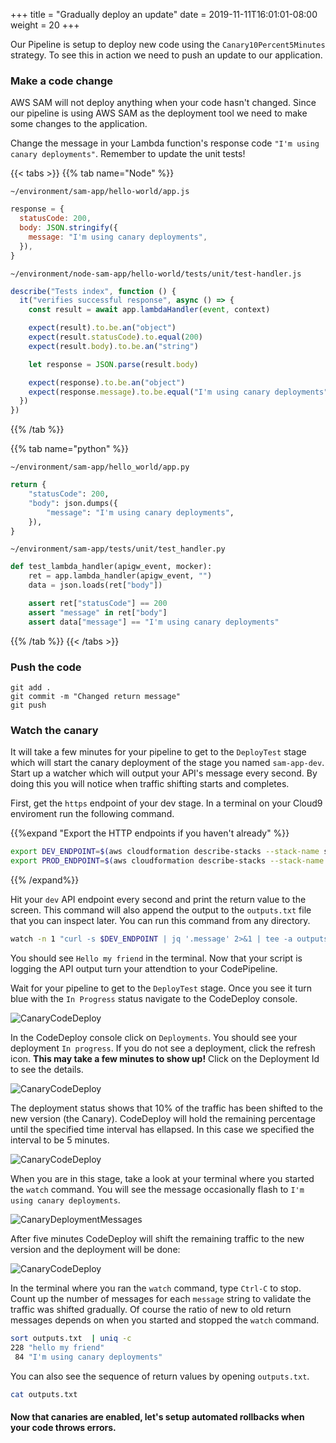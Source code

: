 +++
title = "Gradually deploy an update"
date = 2019-11-11T16:01:01-08:00
weight = 20
+++

Our Pipeline is setup to deploy new code using the `Canary10Percent5Minutes` strategy. To see this
in action we need to push an update to our application.

### Make a code change

AWS SAM will not deploy anything when your code hasn't changed. Since our pipeline is using AWS SAM
as the deployment tool we need to make some changes to the application.

Change the message in your Lambda function's response code `"I'm using canary deployments"`.
Remember to update the unit tests!

{{< tabs >}}
{{% tab name="Node" %}}

`~/environment/sam-app/hello-world/app.js`

```javascript {hl_lines=["4"]}
response = {
  statusCode: 200,
  body: JSON.stringify({
    message: "I'm using canary deployments",
  }),
}
```

`~/environment/node-sam-app/hello-world/tests/unit/test-handler.js `

```javascript {hl_lines=["12"]}
describe("Tests index", function () {
  it("verifies successful response", async () => {
    const result = await app.lambdaHandler(event, context)

    expect(result).to.be.an("object")
    expect(result.statusCode).to.equal(200)
    expect(result.body).to.be.an("string")

    let response = JSON.parse(result.body)

    expect(response).to.be.an("object")
    expect(response.message).to.be.equal("I'm using canary deployments")
  })
})
```

{{% /tab %}}

{{% tab name="python" %}}

`~/environment/sam-app/hello_world/app.py `

```python {hl_lines=["4"]}
return {
    "statusCode": 200,
    "body": json.dumps({
        "message": "I'm using canary deployments",
    }),
}
```

`~/environment/sam-app/tests/unit/test_handler.py`

```python {hl_lines=["7"]}
def test_lambda_handler(apigw_event, mocker):
    ret = app.lambda_handler(apigw_event, "")
    data = json.loads(ret["body"])

    assert ret["statusCode"] == 200
    assert "message" in ret["body"]
    assert data["message"] == "I'm using canary deployments"
```

{{% /tab %}}
{{< /tabs >}}

### Push the code

```
git add .
git commit -m "Changed return message"
git push
```

### Watch the canary

It will take a few minutes for your pipeline to get to the `DeployTest` stage which will start the
canary deployment of the stage you named `sam-app-dev`. Start up a watcher which will output your
API's message every second. By doing this you will notice when traffic shifting starts and
completes.

First, get the `https` endpoint of your dev stage. In a terminal on your Cloud9 enviroment run the
following command.

{{%expand "Export the HTTP endpoints if you haven't already" %}}

```bash
export DEV_ENDPOINT=$(aws cloudformation describe-stacks --stack-name sam-app-dev | jq -r '.Stacks[].Outputs[].OutputValue | select(startswith("https://"))')
export PROD_ENDPOINT=$(aws cloudformation describe-stacks --stack-name sam-app-prod | jq -r '.Stacks[].Outputs[].OutputValue | select(startswith("https://"))')
```

{{% /expand%}}

Hit your `dev` API endpoint every second and print the return value to the screen. This command will
also append the output to the `outputs.txt` file that you can inspect later. You can run this
command from any directory.

```bash
watch -n 1 "curl -s $DEV_ENDPOINT | jq '.message' 2>&1 | tee -a outputs.txt"
```

You should see `Hello my friend` in the terminal. Now that your script is logging the API output turn
your attendtion to your CodePipeline.

Wait for your pipeline to get to the `DeployTest` stage. Once you see it turn blue with
the `In Progress` status navigate to the CodeDeploy console.

![CanaryCodeDeploy](/images/screenshot-canary-codedeploy-00.png)

In the CodeDeploy console click on `Deployments`. You should see your deployment `In progress`. If
you do not see a deployment, click the refresh icon. **This may take a few minutes to show up!**
Click on the Deployment Id to see the details.

![CanaryCodeDeploy](/images/screenshot-canary-codedeploy-0.png)

The deployment status shows that 10% of the traffic has been shifted to the new version (the
Canary). CodeDeploy will hold the remaining percentage until the specified time interval has
ellapsed. In this case we specified the interval to be 5 minutes.

![CanaryCodeDeploy](/images/screenshot-canary-codedeploy-1.png)

When you are in this stage, take a look at your terminal where you started the `watch` command. You
will see the message occasionally flash to `I'm using canary deployments`.

![CanaryDeploymentMessages](/images/code-pipeline-canary.gif)

After five minutes CodeDeploy will shift the remaining traffic to the new version and the deployment
will be done:

![CanaryCodeDeploy](/images/screenshot-canary-codedeploy-2.png)

In the terminal where you ran the `watch` command, type `Ctrl-C` to stop. Count up the number of
messages for each `message` string to validate the traffic was shifted gradually. Of course the
ratio of new to old return messages depends on when you started and stopped the `watch` command.

```bash
sort outputs.txt  | uniq -c
228 "hello my friend"
 84 "I'm using canary deployments"
```

You can also see the sequence of return values by opening `outputs.txt`.

```bash
cat outputs.txt
```

#### Now that canaries are enabled, let's setup automated rollbacks when your code throws errors.
